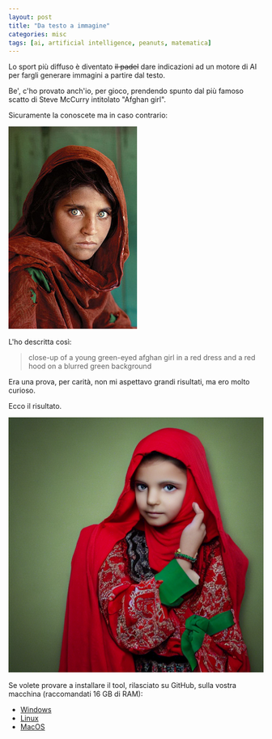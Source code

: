 ```yaml
---
layout: post
title: "Da testo a immagine"
categories: misc
tags: [ai, artificial intelligence, peanuts, matematica]
---
```

Lo sport più diffuso è diventato ~~il padel~~ dare indicazioni ad un motore di AI per fargli generare immagini a partire dal testo.

Be', c'ho provato anch'io, per gioco, prendendo spunto dal più famoso scatto di Steve McCurry intitolato "Afghan girl".

Sicuramente la conoscete ma in caso contrario:

![Afgan girl](/assets/images/Sharbat_Gula.jpg "Afgan girl")

L'ho descritta così:
> close-up of a young green-eyed afghan girl in a red dress and a red hood on a blurred green background

Era una prova, per carità, non mi aspettavo grandi risultati, ma ero molto curioso.

Ecco il risultato.

![Afgan girl from text](/assets/images/afgan-girl-from-text.png "Afgan girl from text")

Se volete provare a installare il tool, rilasciato su GitHub, sulla vostra macchina (raccomandati 16 GB di RAM):
- [Windows](https://github.com/sd-webui/stable-diffusion-webui/wiki/Installation)
- [Linux](https://github.com/sd-webui/stable-diffusion-webui/wiki/Linux-Automated-Setup-Guide)
- [MacOS]()